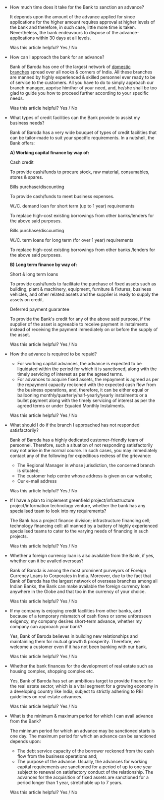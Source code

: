 *   How much time does it take for the Bank to sanction an advance?
    
    It depends upon the amount of the advance applied for since applications for the higher amount requires approval at higher levels of the bank and therefore, in such case, little more time is taken. Nevertheless, the bank endeavours to dispose of the advance-applications within 30 days at all levels.
    
    Was this article helpful? Yes / No
    
*   How can I approach the bank for an advance?
    
    Bank of Baroda has one of the largest network of [domestic branches](https://beta.bankofbaroda.in/faqs) spread over all nooks & corners of India. All these branches are manned by highly experienced & skilled personnel ever ready to be of service to the customers. All you have to do to simply approach our branch manager, apprise him/her of your need, and, he/she shall be too glad to guide you how to proceed further according to your specific needs.
    
    Was this article helpful? Yes / No
    
*   What types of credit facilities can the Bank provide to assist my business needs?
    
    Bank of Baroda has a very wide bouquet of types of credit facilities that can be tailor-made to suit your specific requirements. In a nutshell, the Bank offers:
    
    **A) Working capital finance by way of:**
    
    Cash credit
    
    To provide cash/funds to procure stock, raw material, consumables, stores & spares.
    
    Bills purchase/discounting
    
    To provide cash/funds to meet business expenses.
    
    W./C. demand loan for short term (up to 1 year) requirements
    
    To replace high-cost existing borrowings from other banks/lenders for the above said purposes.
    
    Bills purchase/discounting
    
    W./C. term loans for long term (for over 1 year) requirements
    
    To replace high-cost existing borrowings from other banks /lenders for the above said purposes.
    
    **B) Long term finance by way of:**
    
    Short & long term loans
    
    To provide cash/funds to facilitate the purchase of fixed assets such as building, plant & machinery, equipment, furniture & fixtures, business vehicles, and other related assets and the supplier is ready to supply the assets on credit.
    
    Deferred payment guarantee
    
    To provide the Bank's credit for any of the above said purpose, if the supplier of the asset is agreeable to receive payment in instalments instead of receiving the payment immediately on or before the supply of the asset.
    
    Was this article helpful? Yes / No
    
*   How the advance is required to be repaid?
    
    *   For working capital advances, the advance is expected to be liquidated within the period for which it is sanctioned, along with the timely servicing of interest as per the agreed terms.
    *   For advances to acquire fixed assets, the repayment is agreed as per the repayment capacity reckoned with the expected cash flow from the business operations, and, therefore, it can be either equal or ballooning monthly/quarterly/half-yearly/yearly instalments or a bullet payment along with the timely servicing of interest as per the agreed terms or under Equated Monthly Instalments.
    
    Was this article helpful? Yes / No
    
*   What should I do if the branch I approached has not responded satisfactorily?
    
    Bank of Baroda has a highly dedicated customer-friendly team of personnel. Therefore, such a situation of not responding satisfactorily may not arise in the normal course. In such cases, you may immediately contact any of the following for expeditious redress of the grievance:
    
    *   The Regional Manager in whose jurisdiction, the concerned branch is situated;
    *   The customer help centre whose address is given on our website;
    *   Our e-mail address
    
    Was this article helpful? Yes / No
    
*   If I have a plan to implement greenfield project/infrastructure project/information technology venture, whether the bank has any specialised team to look into my requirements?
    
    The Bank has a project finance division; infrastructure financing cell; technology financing cell: all manned by a battery of highly experienced specialised teams to cater to the varying needs of financing in such projects.
    
    Was this article helpful? Yes / No
    
*   Whether a foreign currency loan is also available from the Bank, if yes, whether can it be availed overseas?
    
    Bank of Baroda is among the most prominent purveyors of Foreign Currency Loans to Corporates in India. Moreover, due to the fact that Bank of Baroda has the largest network of overseas branches among all Indian Banks, the Bank can make available the foreign currency loan anywhere in the Globe and that too in the currency of your choice.
    
    Was this article helpful? Yes / No
    
*   If my company is enjoying credit facilities from other banks, and because of a temporary mismatch of cash flows or some unforeseen exigency, my company desires short-term advance, whether my company can approach your bank?
    
    Yes, Bank of Baroda believes in building new relationships and maintaining them for mutual growth & prosperity. Therefore, we welcome a customer even if it has not been banking with our bank.
    
    Was this article helpful? Yes / No
    
*   Whether the bank finances for the development of real estate such as housing complex, shopping complex etc.
    
    Yes, Bank of Baroda has set an ambitious target to provide finance for the real estate sector, which is a vital segment for a growing economy in a developing country like India, subject to strictly adhering to RBI guidelines on real estate advances.
    
    Was this article helpful? Yes / No
    
*   What is the minimum & maximum period for which I can avail advance from the Bank?
    
    The minimum period for which an advance may be sanctioned starts is one day. The maximum period for which an advance can be sanctioned depends upon:
    
    *   The debt service capacity of the borrower reckoned from the cash flow from the business operations and;
    *   The purpose of the advance. Usually, the advances for working capital requirements are sanctioned for a period of up to one year subject to renewal on satisfactory conduct of the relationship. The advances for the acquisition of fixed assets are sanctioned for a period longer than 1 year, stretchable up to 7 years.
    
    Was this article helpful? Yes / No